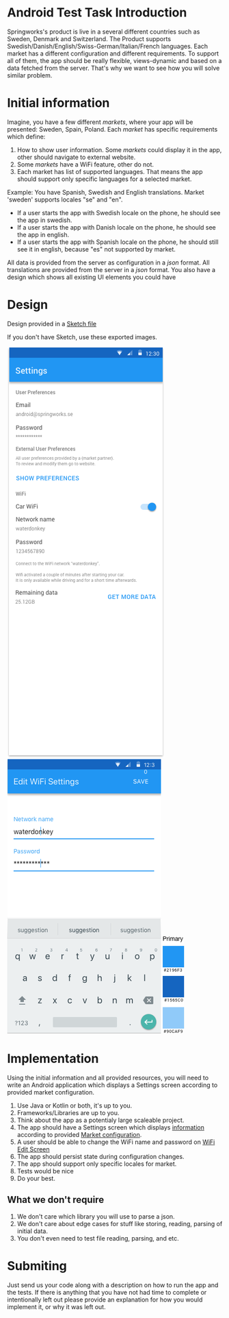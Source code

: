 # Android Test Task Introduction

Springworks's product is live in a several different countries such as Sweden, Denmark and Switzerland.
The Product supports Swedish/Danish/English/Swiss-German/Italian/French languages. Each market has a different configuration and different requirements. To support all of them, the app should be really flexible, views-dynamic and based on a data fetched from the server. That's why we want to see how you will solve similar problem.

# Initial information
Imagine, you have a few different *markets*, where your app will be presented: Sweden, Spain, Poland. Each *market* has specific requirements which define: 
1. How to show user information. Some *markets* could display it in the app, other should navigate to external website.
2. Some *markets* have a WiFi feature, other do not.
3. Each market has list of supported languages. 
That means the app should support only specific languages for a selected market.

Example: You have Spanish, Swedish and English translations. Market 'sweden' supports locales "se" and "en". 
* If a user starts the app with Swedish locale on the phone, he should see the app in swedish. 
* If a user starts the app with Danish locale on the phone, he should see the app in english. 
* If a user starts the app with Spanish locale on the phone, he should still see it in english, because "es" not supported by market.

All data is provided from the server as configuration in a *json* format.
All translations are provided from the server in a *json* format.
You also have a design which shows all existing UI elements you could have  

# Design
Design provided in a [Sketch file](/settings-screen.sketch) 

If you don't have Sketch, use these exported images.

![Settings Screen](/settings-screen.png)
![WiFi Edit Screen](/wifi-edit-screen.png)
![Color Palette](/theme.png)

# Implementation 

Using the initial information and all provided resources, you will need to write an Android application which displays a Settings screen according to provided market configuration.

1. Use Java or Kotlin or both, it's up to you.
2. Frameworks/Libraries are up to you.
3. Think about the app as a potentialy large scaleable project.
4. The app should have a Settings screen which displays [information](/user_data) according to provided [Market configuration](/config).
5. A user should be able to change the WiFi name and password on [WiFi Edit Screen](/wifi-edit-screen.png)
6. The app should persist state during configuration changes.
7. The app should support only specific locales for market.
8. Tests would be nice
9. Do your best.

## What we don't require
1. We don't care which library you will use to parse a json.
2. We don't care about edge cases for stuff like storing, reading, parsing of initial data.
3. You don't even need to test file reading, parsing, and etc.

# Submiting
Just send us your code along with a description on how to run the app and the tests. If there is anything that you have not had time to complete or intentionally left out please provide an explanation for how you would implement it, or why it was left out.
